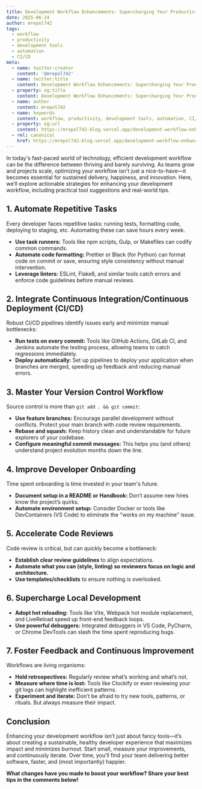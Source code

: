```yaml
---
title: Development Workflow Enhancements: Supercharging Your Productivity
date: 2025-06-24
author: mrepol742
tags:
  - workflow
  - productivity
  - development tools
  - automation
  - CI/CD
meta:
  - name: twitter:creator
    content: '@mrepol742'
  - name: twitter:title
    content: Development Workflow Enhancements: Supercharging Your Productivity
  - property: og:title
    content: Development Workflow Enhancements: Supercharging Your Productivity
  - name: author
    content: mrepol742
  - name: keywords
    content: workflow, productivity, development tools, automation, CI/CD
  - property: og:url
    content: https://mrepol742-blog.vercel.app/development-workflow-enhancements-supercharging-your-productivity/
  - rel: canonical
    href: https://mrepol742-blog.vercel.app/development-workflow-enhancements-supercharging-your-productivity/
---
```

In today's fast-paced world of technology, efficient development workflow can be the difference between thriving and barely surviving. As teams grow and projects scale, optimizing your workflow isn't just a nice-to-have—it becomes essential for sustained delivery, happiness, and innovation. Here, we’ll explore actionable strategies for enhancing your development workflow, including practical tool suggestions and real-world tips.

## 1. Automate Repetitive Tasks

Every developer faces repetitive tasks: running tests, formatting code, deploying to staging, etc. Automating these can save hours every week.

- **Use task runners:** Tools like npm scripts, Gulp, or Makefiles can codify common commands.
- **Automate code formatting:** Prettier or Black (for Python) can format code on commit or save, ensuring style consistency without manual intervention.
- **Leverage linters:** ESLint, Flake8, and similar tools catch errors and enforce code guidelines before manual reviews.

## 2. Integrate Continuous Integration/Continuous Deployment (CI/CD)

Robust CI/CD pipelines identify issues early and minimize manual bottlenecks:

- **Run tests on every commit:** Tools like GitHub Actions, GitLab CI, and Jenkins automate the testing process, allowing teams to catch regressions immediately.
- **Deploy automatically:** Set up pipelines to deploy your application when branches are merged, speeding up feedback and reducing manual errors.

## 3. Master Your Version Control Workflow

Source control is more than `git add . && git commit`:

- **Use feature branches:** Encourage parallel development without conflicts. Protect your main branch with code review requirements.
- **Rebase and squash:** Keep history clean and understandable for future explorers of your codebase.
- **Configure meaningful commit messages:** This helps you (and others) understand project evolution months down the line.

## 4. Improve Developer Onboarding

Time spent onboarding is time invested in your team's future.

- **Document setup in a README or Handbook:** Don’t assume new hires know the project’s quirks.
- **Automate environment setup:** Consider Docker or tools like DevContainers (VS Code) to eliminate the "works on my machine" issue.

## 5. Accelerate Code Reviews

Code review is critical, but can quickly become a bottleneck:

- **Establish clear review guidelines** to align expectations.
- **Automate what you can (style, linting) so reviewers focus on logic and architecture.**
- **Use templates/checklists** to ensure nothing is overlooked.

## 6. Supercharge Local Development

- **Adopt hot reloading:** Tools like Vite, Webpack hot module replacement, and LiveReload speed up front-end feedback loops.
- **Use powerful debuggers:** Integrated debuggers in VS Code, PyCharm, or Chrome DevTools can slash the time spent reproducing bugs.

## 7. Foster Feedback and Continuous Improvement

Workflows are living organisms:

- **Hold retrospectives:** Regularly review what’s working and what’s not.
- **Measure where time is lost:** Tools like Clockify or even reviewing your git logs can highlight inefficient patterns.
- **Experiment and iterate:** Don’t be afraid to try new tools, patterns, or rituals. But always measure their impact.

## Conclusion

Enhancing your development workflow isn’t just about fancy tools—it’s about creating a sustainable, healthy developer experience that maximizes impact and minimizes burnout. Start small, measure your improvements, and continuously iterate. Over time, you’ll find your team delivering better software, faster, and (most importantly) happier.

**What changes have you made to boost your workflow? Share your best tips in the comments below!**
